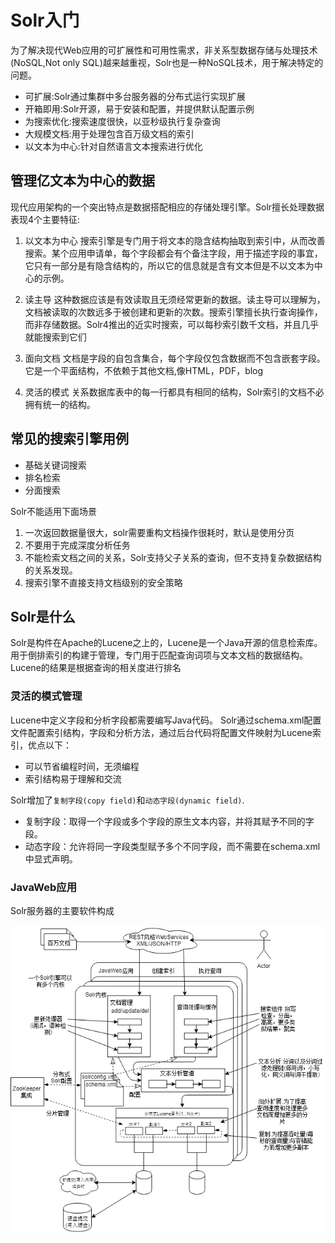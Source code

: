 # Solr入门

为了解决现代Web应用的可扩展性和可用性需求，非关系型数据存储与处理技术(NoSQL,Not only SQL)越来越重视，Solr也是一种NoSQL技术，用于解决特定的问题。

+ 可扩展:Solr通过集群中多台服务器的分布式运行实现扩展
+ 开箱即用:Solr开源，易于安装和配置，并提供默认配置示例
+ 为搜索优化:搜索速度很快，以亚秒级执行复杂查询
+ 大规模文档:用于处理包含百万级文档的索引
+ 以文本为中心:针对自然语言文本搜索进行优化

## 管理亿文本为中心的数据

现代应用架构的一个突出特点是数据搭配相应的存储处理引擎。Solr擅长处理数据表现4个主要特征:

1. 以文本为中心
 搜索引擎是专门用于将文本的隐含结构抽取到索引中，从而改善搜索。某个应用申请单，每个字段都会有个备注字段，用于描述字段的事宜，它只有一部分是有隐含结构的，所以它的信息就是含有文本但是不以文本为中心的示例。

2. 读主导
 这种数据应该是有效读取且无须经常更新的数据。读主导可以理解为，文档被读取的次数远多于被创建和更新的次数。搜索引擎擅长执行查询操作，而非存储数据。Solr4推出的近实时搜索，可以每秒索引数千文档，并且几乎就能搜索到它们

3. 面向文档
 文档是字段的自包含集合，每个字段仅包含数据而不包含嵌套字段。它是一个平面结构，不依赖于其他文档,像HTML，PDF，blog

4. 灵活的模式
 关系数据库表中的每一行都具有相同的结构，Solr索引的文档不必拥有统一的结构。

## 常见的搜索引擎用例

+ 基础关键词搜索
+ 排名检索
+ 分面搜索

Solr不能适用下面场景

1. 一次返回数据量很大，solr需要重构文档操作很耗时，默认是使用分页
2. 不要用于完成深度分析任务
3. 不能检索文档之间的关系，Solr支持父子关系的查询，但不支持复杂数据结构的关系发现。
4. 搜索引擎不直接支持文档级别的安全策略

## Solr是什么

Solr是构件在Apache的Lucene之上的，Lucene是一个Java开源的信息检索库。用于倒排索引的构建于管理，专门用于匹配查询词项与文本文档的数据结构。Lucene的结果是根据查询的相关度进行排名

### 灵活的模式管理

Lucene中定义字段和分析字段都需要编写Java代码。
Solr通过schema.xml配置文件配置索引结构，字段和分析方法，通过后台代码将配置文件映射为Lucene索引，优点以下：

+ 可以节省编程时间，无须编程
+ 索引结构易于理解和交流

Solr增加了`复制字段(copy field)`和`动态字段(dynamic field)`.

+ 复制字段：取得一个字段或多个字段的原生文本内容，并将其赋予不同的字段。
+ 动态字段：允许将同一字段类型赋予多个不同字段，而不需要在schema.xml中显式声明。

### JavaWeb应用

Solr服务器的主要软件构成

![solrschema.xml](../imgs/solrschema1.png)